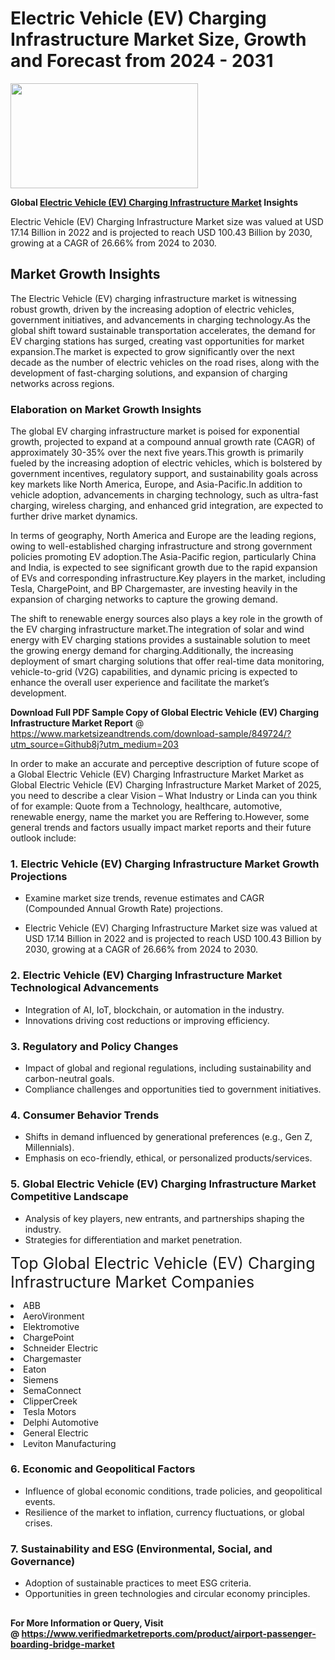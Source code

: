 <H1>Electric Vehicle (EV) Charging Infrastructure Market Size, Growth and Forecast from 2024 - 2031</H1><img class="aligncenter size-medium wp-image-584254" src="https://thirdeyenews.in/wp-content/uploads/2024/09/Global-Market-Research-300x168.jpeg" alt="" width="300" height="168" /><p><strong>Global&nbsp;<a href="https://www.marketsizeandtrends.com/download-sample/849724/?utm_source=Github8j?utm_medium=203">Electric Vehicle (EV) Charging Infrastructure Market</a> Insights</strong></p><p>Electric Vehicle (EV) Charging Infrastructure Market size was valued at USD 17.14 Billion in 2022 and is projected to reach USD 100.43 Billion by 2030, growing at a CAGR of 26.66% from 2024 to 2030.</p><p><h2>Market Growth Insights</h2> <p>The Electric Vehicle (EV) charging infrastructure market is witnessing robust growth, driven by the increasing adoption of electric vehicles, government initiatives, and advancements in charging technology.As the global shift toward sustainable transportation accelerates, the demand for EV charging stations has surged, creating vast opportunities for market expansion.The market is expected to grow significantly over the next decade as the number of electric vehicles on the road rises, along with the development of fast-charging solutions, and expansion of charging networks across regions.</p> <h3>Elaboration on Market Growth Insights</h3> <p>The global EV charging infrastructure market is poised for exponential growth, projected to expand at a compound annual growth rate (CAGR) of approximately 30-35% over the next five years.This growth is primarily fueled by the increasing adoption of electric vehicles, which is bolstered by government incentives, regulatory support, and sustainability goals across key markets like North America, Europe, and Asia-Pacific.In addition to vehicle adoption, advancements in charging technology, such as ultra-fast charging, wireless charging, and enhanced grid integration, are expected to further drive market dynamics.</p> <p>In terms of geography, North America and Europe are the leading regions, owing to well-established charging infrastructure and strong government policies promoting EV adoption.The Asia-Pacific region, particularly China and India, is expected to see significant growth due to the rapid expansion of EVs and corresponding infrastructure.Key players in the market, including Tesla, ChargePoint, and BP Chargemaster, are investing heavily in the expansion of charging networks to capture the growing demand.</p> <p>The shift to renewable energy sources also plays a key role in the growth of the EV charging infrastructure market.The integration of solar and wind energy with EV charging stations provides a sustainable solution to meet the growing energy demand for charging.Additionally, the increasing deployment of smart charging solutions that offer real-time data monitoring, vehicle-to-grid (V2G) capabilities, and dynamic pricing is expected to enhance the overall user experience and facilitate the market’s development.</p> <p><span class=""><strong>Download Full PDF Sample Copy of Global Electric Vehicle (EV) Charging Infrastructure Market Report</strong> @ <a href="https://www.marketsizeandtrends.com/download-sample/849724/?utm_source=Github8j?utm_medium=203" target="_blank">https://www.marketsizeandtrends.com/download-sample/849724/?utm_source=Github8j?utm_medium=203</a></span></p><p>In order to make an accurate and perceptive description of future scope of a Global&nbsp;Electric Vehicle (EV) Charging Infrastructure Market Market as Global&nbsp;Electric Vehicle (EV) Charging Infrastructure Market Market of 2025, you need to describe a clear Vision &ndash; What Industry or Linda can you think of for example: Quote from a Technology, healthcare, automotive, renewable energy, name the market you are Reffering to.However, some general trends and factors usually impact market reports and their future outlook include:</p><h3>1.&nbsp;<strong>Electric Vehicle (EV) Charging Infrastructure Market Growth Projections</strong></h3><ul><li>Examine market size trends, revenue estimates and CAGR (Compounded Annual Growth Rate) projections.</li><li><p>Electric Vehicle (EV) Charging Infrastructure Market size was valued at USD 17.14 Billion in 2022 and is projected to reach USD 100.43 Billion by 2030, growing at a CAGR of 26.66% from 2024 to 2030.</p></li></ul><h3>2.&nbsp;<strong>Electric Vehicle (EV) Charging Infrastructure Market Technological Advancements</strong></h3><ul><li>Integration of AI, IoT, blockchain, or automation in the industry.</li><li>Innovations driving cost reductions or improving efficiency.</li></ul><h3>3.&nbsp;<strong>Regulatory and Policy Changes</strong></h3><ul><li>Impact of global and regional regulations, including sustainability and carbon-neutral goals.</li><li>Compliance challenges and opportunities tied to government initiatives.</li></ul><h3>4.&nbsp;<strong>Consumer Behavior Trends</strong></h3><ul><li>Shifts in demand influenced by generational preferences (e.g., Gen Z, Millennials).</li><li>Emphasis on eco-friendly, ethical, or personalized products/services.</li></ul><h3>5.&nbsp;<strong>Global Electric Vehicle (EV) Charging Infrastructure Market Competitive Landscape</strong></h3><ul><li>Analysis of key players, new entrants, and partnerships shaping the industry.</li><li>Strategies for differentiation and market penetration.</li></ul><p data-pm-slice="1 1 []"><span style="color: inherit; font-family: inherit; font-size: 25px;">Top Global Electric Vehicle (EV) Charging Infrastructure Market Companies</span></p><div class="" data-test-id=""><p><li>ABB</li><li> AeroVironment</li><li> Elektromotive</li><li> ChargePoint</li><li> Schneider Electric</li><li> Chargemaster</li><li> Eaton</li><li> Siemens</li><li> SemaConnect</li><li> ClipperCreek</li><li> Tesla Motors</li><li> Delphi Automotive</li><li> General Electric</li><li> Leviton Manufacturing</li></p></div><h3>6.&nbsp;<strong>Economic and Geopolitical Factors</strong></h3><ul><li>Influence of global economic conditions, trade policies, and geopolitical events.</li><li>Resilience of the market to inflation, currency fluctuations, or global crises.</li></ul><h3>7.&nbsp;<strong>Sustainability and ESG (Environmental, Social, and Governance)</strong></h3><ul><li>Adoption of sustainable practices to meet ESG criteria.</li><li>Opportunities in green technologies and circular economy principles.</li></ul><h2><strong style="font-size: 14px;">For More Information or Query, Visit @&nbsp;</strong><a style="background-color: #ffffff; font-size: 14px;" href="https://www.marketsizeandtrends.com/report/electric-vehicle-ev-charging-infrastructure-market/" target="_blank">https://www.verifiedmarketreports.com/product/airport-passenger-boarding-bridge-market</a></h2>